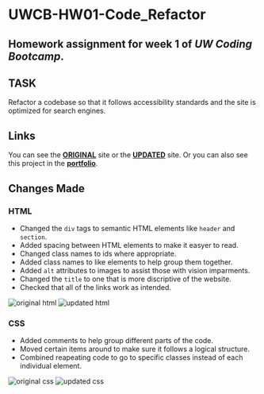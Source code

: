 # UWCB-HW01-Code_Refactor
Homework assignment for **week 1** of _UW Coding Bootcamp_.
---
## TASK
Refactor a codebase so that it follows accessibility standards and the site is optimized for search engines.

## Links
You can see the **[ORIGINAL](https://tomakpo.github.io/UW_Coding_Bootcamp_Portfolio/projects/01-CodeRefactor/original_site/)** site or the **[UPDATED](https://tomakpo.github.io/UWCB-HW01-Code_Refactor/)** site.
Or you can also see this project in the **[portfolio](https://tomakpo.github.io/UW_Coding_Bootcamp_Portfolio/projects/01-CodeRefactor/)**.</p>

## Changes Made
### HTML
- Changed the <code>div</code> tags to semantic HTML elements like <code>header</code> and <code>section</code>.
- Added spacing between HTML elements to make it easyer to read.
- Changed class names to ids where appropriate.
- Added class names to like elements to help group them together.
- Added <code>alt</code> attributes to images to assist those with vision imparments.
- Changed the <code>title</code> to one that is more discriptive of the website.
- Checked that all of the links work as intended.

![original html](./images/old_html.png) ![updated html](./images/new_html.png)

### CSS
- Added comments to help group different parts of the code.
- Moved certain items around to make sure it follows a logical structure. 
- Combined reapeating code to go to specific classes instead of each individual element.

![original css](./images/old_css.png) ![updated css](./images/new_css.png)
